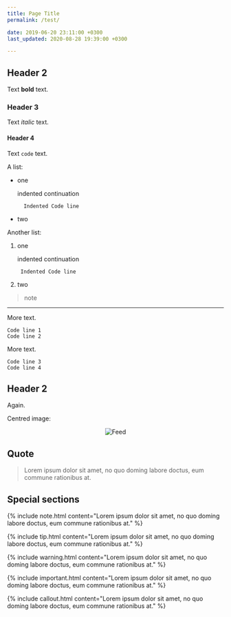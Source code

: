 ```yaml
---
title: Page Title
permalink: /test/

date: 2019-06-20 23:11:00 +0300
last_updated: 2020-08-28 19:39:00 +0300

---
```


## Header 2

Text **bold** text.

### Header 3

Text _italic_ text.

#### Header 4

Text `code` text.

A list:

- one

    indented continuation

        Indented Code line
- two

Another list:

1. one

    indented continuation

        Indented Code line

2. two

> note

***

More text.

```
Code line 1
Code line 2
```
More text.

    Code line 3
    Code line 4

## Header 2

Again.

Centred image:

<div style="text-align:center">
<img alt="Feed" src="{{ site.baseurl }}/assets/images/feed-20.png" />
</div>

## Quote

> Lorem ipsum dolor sit amet, no quo doming labore doctus, eum commune rationibus at.

## Special sections

{% include note.html content="Lorem ipsum dolor sit amet, no quo doming labore doctus, eum commune rationibus at." %}

{% include tip.html content="Lorem ipsum dolor sit amet, no quo doming labore doctus, eum commune rationibus at." %}

{% include warning.html content="Lorem ipsum dolor sit amet, no quo doming labore doctus, eum commune rationibus at." %}

{% include important.html content="Lorem ipsum dolor sit amet, no quo doming labore doctus, eum commune rationibus at." %}

{% include callout.html content="Lorem ipsum dolor sit amet, no quo doming labore doctus, eum commune rationibus at." %}
